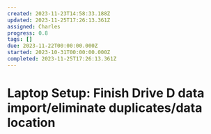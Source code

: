 ```yaml
---
created: 2023-11-23T14:58:33.188Z
updated: 2023-11-25T17:26:13.361Z
assigned: Charles
progress: 0.8
tags: []
due: 2023-11-22T00:00:00.000Z
started: 2023-10-31T00:00:00.000Z
completed: 2023-11-25T17:26:13.361Z
---
```


# Laptop Setup: Finish Drive D data import/eliminate duplicates/data location

